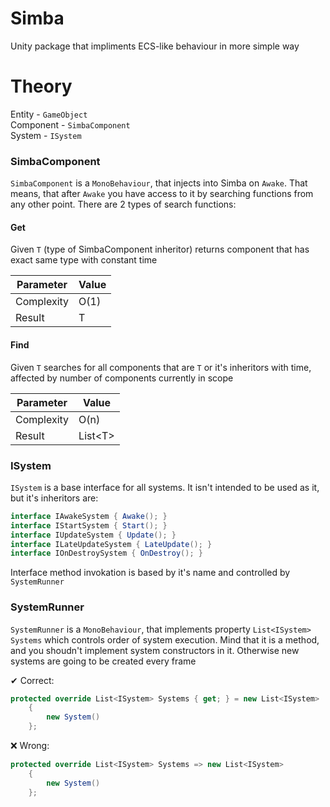 # Simba
Unity package that impliments ECS-like behaviour in more simple way 

# Theory

Entity - `GameObject`  
Component - `SimbaComponent`   
System - `ISystem`   

### SimbaComponent

`SimbaComponent` is a `MonoBehaviour`, that injects into Simba on `Awake`. That means, that after `Awake` you have access to it by searching functions from any other point. 
There are 2 types of search functions:

#### Get  

Given `T` (type of SimbaComponent inheritor) returns component that has exact same type with constant time

|Parameter    |Value   |
|------------	|-------|
| Complexity 	|O(1) |
| Result     	|T   	|

#### Find

Given `T` searches for all components that are `T` or it's inheritors with time, affected by number of components currently in scope

|Parameter    |Value  |
|------------	|-------|
| Complexity 	|O(n) |
| Result     	|List\<T\>|

### ISystem

`ISystem` is a base interface for all systems. It isn't intended to be used as it, but it's inheritors are:
```cs
interface IAwakeSystem { Awake(); }
interface IStartSystem { Start(); }
interface IUpdateSystem { Update(); }
interface ILateUpdateSystem { LateUpdate(); }
interface IOnDestroySystem { OnDestroy(); }
```

Interface method invokation is based by it's name and controlled by `SystemRunner`

### SystemRunner

`SystemRunner` is a `MonoBehaviour`, that implements property `List<ISystem> Systems` which controls order of system execution. Mind that it is a method, and you shoudn't implement system constructors in it. Otherwise new systems are going to be created every frame

✔ Correct:
```cs
protected override List<ISystem> Systems { get; } = new List<ISystem>
    {
        new System()
    };
```

❌ Wrong:
```cs
protected override List<ISystem> Systems => new List<ISystem>
    {
        new System()
    };
```
